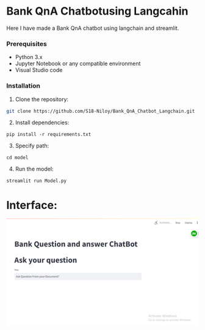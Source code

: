 # Bank QnA Chatbotusing Langcahin

Here I have made a Bank QnA chatbot using langchain and streamlit. 

### Prerequisites

- Python 3.x
- Jupyter Notebook or any compatible environment
- Visual Studio code

### Installation

1. Clone the repository:

```bash
git clone https://github.com/S18-Niloy/Bank_QnA_Chatbot_Langchain.git
```
2. Install dependencies:
```
pip install -r requirements.txt
```
3. Specify path:
```
cd model
```
4. Run the model:
```
streamlit run Model.py
```

# Interface: 
![Example Image](BankQnA.png)
  

